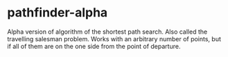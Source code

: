 # pathfinder-alpha
Alpha version of algorithm of the shortest path search. Also called the travelling salesman problem. Works with an arbitrary number of points, but if all of them are on the one side from the point of departure. 
